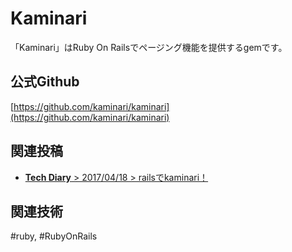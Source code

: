 # Kaminari

「Kaminari」はRuby On Railsでページング機能を提供するgemです。  


## 公式Github
[https://github.com/kaminari/kaminari](https://github.com/kaminari/kaminari)


## 関連投稿
* [<b>Tech Diary</b> &gt; 2017/04/18 &gt; railsでkaminari！](/diary/2018-04-18.html#rails%E3%81%A7kaminari%EF%BC%81)

## 関連技術
#ruby, #RubyOnRails
